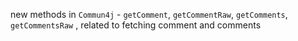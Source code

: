 new methods in `Commun4j` - `getComment`, `getCommentRaw`,
`getComments`, `getCommentsRaw` , related to fetching comment and comments